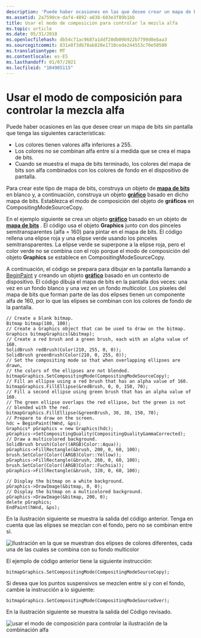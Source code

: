 ```yaml
---
description: 'Puede haber ocasiones en las que desee crear un mapa de bits sin pantalla que tenga las siguientes características:'
ms.assetid: 2a7590ce-daf4-4892-a838-603e3f89b1bb
title: Usar el modo de composición para controlar la mezcla alfa
ms.topic: article
ms.date: 05/31/2018
ms.openlocfilehash: db54c71ac9687a1ddf28db09b922b7799d0ebaa3
ms.sourcegitcommit: 831e8f3db78ab820e1710cede244553c70e50500
ms.translationtype: MT
ms.contentlocale: es-ES
ms.lasthandoff: 01/07/2021
ms.locfileid: "104985115"
---
```

# <a name="using-compositing-mode-to-control-alpha-blending"></a>Usar el modo de composición para controlar la mezcla alfa

Puede haber ocasiones en las que desee crear un mapa de bits sin pantalla que tenga las siguientes características:

-   Los colores tienen valores alfa inferiores a 255.
-   Los colores no se combinan alfa entre sí a medida que se crea el mapa de bits.
-   Cuando se muestra el mapa de bits terminado, los colores del mapa de bits son alfa combinados con los colores de fondo en el dispositivo de pantalla.

Para crear este tipo de mapa de bits, construya un objeto de [**mapa de bits**](/windows/desktop/api/gdiplusheaders/nl-gdiplusheaders-bitmap) en blanco y, a continuación, construya un objeto [**gráfico**](/windows/desktop/api/gdiplusgraphics/nl-gdiplusgraphics-graphics) basado en dicho mapa de bits. Establezca el modo de composición del objeto de **gráficos** en CompositingModeSourceCopy.

En el ejemplo siguiente se crea un objeto [**gráfico**](/windows/desktop/api/gdiplusgraphics/nl-gdiplusgraphics-graphics) basado en un objeto de [**mapa de bits**](/windows/desktop/api/gdiplusheaders/nl-gdiplusheaders-bitmap) . El código usa el objeto **Graphics** junto con dos pinceles semitransparentes (alfa = 160) para pintar en el mapa de bits. El código rellena una elipse roja y una elipse verde usando los pinceles semitransparentes. La elipse verde se superpone a la elipse roja, pero el color verde no se combina con el rojo porque el modo de composición del objeto **Graphics** se establece en CompositingModeSourceCopy.

A continuación, el código se prepara para dibujar en la pantalla llamando a [BeginPaint](/windows/win32/api/winuser/nf-winuser-beginpaint) y creando un objeto [**gráfico**](/windows/desktop/api/gdiplusgraphics/nl-gdiplusgraphics-graphics) basado en un contexto de dispositivo. El código dibuja el mapa de bits en la pantalla dos veces: una vez en un fondo blanco y una vez en un fondo multicolor. Los píxeles del mapa de bits que forman parte de las dos elipses tienen un componente alfa de 160, por lo que las elipses se combinan con los colores de fondo de la pantalla.


```
// Create a blank bitmap.
Bitmap bitmap(180, 100);
// Create a Graphics object that can be used to draw on the bitmap.
Graphics bitmapGraphics(&bitmap);
// Create a red brush and a green brush, each with an alpha value of 160.
SolidBrush redBrush(Color(210, 255, 0, 0));
SolidBrush greenBrush(Color(210, 0, 255, 0));
// Set the compositing mode so that when overlapping ellipses are drawn,
// the colors of the ellipses are not blended.
bitmapGraphics.SetCompositingMode(CompositingModeSourceCopy);
// Fill an ellipse using a red brush that has an alpha value of 160.
bitmapGraphics.FillEllipse(&redBrush, 0, 0, 150, 70);
// Fill a second ellipse using green brush that has an alpha value of 160. 
// The green ellipse overlaps the red ellipse, but the green is not 
// blended with the red.
bitmapGraphics.FillEllipse(&greenBrush, 30, 30, 150, 70);
// Prepare to draw on the screen.
hdc = BeginPaint(hWnd, &ps);
Graphics* pGraphics = new Graphics(hdc);
pGraphics->SetCompositingQuality(CompositingQualityGammaCorrected);
// Draw a multicolored background.
SolidBrush brush(Color((ARGB)Color::Aqua));
pGraphics->FillRectangle(&brush, 200, 0, 60, 100);
brush.SetColor(Color((ARGB)Color::Yellow));
pGraphics->FillRectangle(&brush, 260, 0, 60, 100);
brush.SetColor(Color((ARGB)Color::Fuchsia));
pGraphics->FillRectangle(&brush, 320, 0, 60, 100);
   
// Display the bitmap on a white background.
pGraphics->DrawImage(&bitmap, 0, 0);
// Display the bitmap on a multicolored background.
pGraphics->DrawImage(&bitmap, 200, 0);
delete pGraphics;
EndPaint(hWnd, &ps);
```



En la ilustración siguiente se muestra la salida del código anterior. Tenga en cuenta que las elipses se mezclan con el fondo, pero no se combinan entre sí.

![Ilustración en la que se muestran dos elipses de colores diferentes, cada una de las cuales se combina con su fondo multicolor](images/sourcecopy.png)

El ejemplo de código anterior tiene la siguiente instrucción:


```
bitmapGraphics.SetCompositingMode(CompositingModeSourceCopy);
```



Si desea que los puntos suspensivos se mezclen entre sí y con el fondo, cambie la instrucción a lo siguiente:


```
bitmapGraphics.SetCompositingMode(CompositingModeSourceOver);
```



En la ilustración siguiente se muestra la salida del Código revisado.

![usar el modo de composición para controlar la ilustración de la combinación alfa](images/sourceover.png)

 

 



